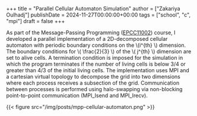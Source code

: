 +++
title = "Parallel Cellular Automaton Simulation"
author = ["Zakariya Oulhadj"]
publishDate = 2024-11-27T00:00:00+00:00
tags = ["school", "c", "mpi"]
draft = false
+++

As part of the Message-Passing Programming ([EPCC11002](http://www.drps.ed.ac.uk/24-25/dpt/cxepcc11002.htm)) course, I developed a
parallel implementation of a 2D-decomposed cellular automaton with periodic
boundary conditions on the \\(i^{th} \\) dimension. The boundary conditions for \\(
\frac{2}{3} \\)​ of the \\( j^{th} \\) dimension are set to alive cells. A
termination condition is imposed for the simulation in which the program
terminates if the number of living cells is below 3/4 or greater than 4/3 of the
initial living cells. The implementation uses MPI and a cartesian virtual
topology to decompose the grid into two dimensions where each process receives a
subsection of the grid. Communication between processes is performed using
halo-swapping via non-blocking point-to-point communication (MPI_Isend and
MPI_Irecv).

{{< figure src="/img/posts/mpp-cellular-automaton.png" >}}
